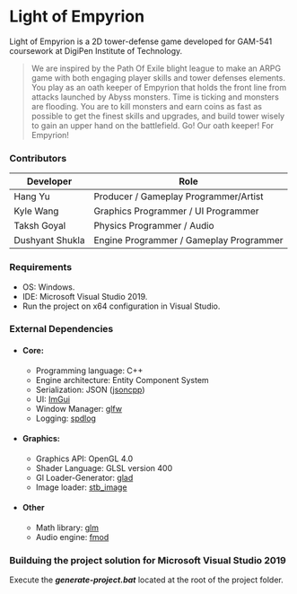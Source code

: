 # Light of Empyrion


Light of Empyrion is a 2D tower-defense game developed for GAM-541 coursework at DigiPen Institute of Technology.

> We are inspired by the Path Of Exile blight league to make an ARPG game with both engaging player skills and tower defenses elements. You play as an oath keeper of Empyrion that holds the front line from attacks launched by Abyss monsters. Time is ticking and monsters are flooding. You are to kill monsters and earn coins as fast as possible to get the finest skills and upgrades, and build tower wisely to gain an upper hand on the battlefield.
> Go! Our oath keeper! For Empyrion!

### Contributors
| Developer   | Role |
| ----------- | ----------- |
| Hang Yu | Producer / Gameplay Programmer/Artist     |
| Kyle Wang   | Graphics Programmer / UI Programmer   |
| Taksh Goyal | Physics Programmer / Audio     |
| Dushyant Shukla   | Engine Programmer / Gameplay Programmer   |

### Requirements
 - OS: Windows.
 - IDE: Microsoft Visual Studio 2019.
 - Run the project on x64 configuration in Visual Studio.

### External Dependencies
- #### Core:
  * Programming language: C++
  * Engine architecture: Entity Component System
  * Serialization: JSON ([jsoncpp](https://github.com/open-source-parsers/jsoncpp))
  * UI: [ImGui](https://github.com/ocornut/imgui)
  * Window Manager: [glfw](https://www.glfw.org/)
  * Logging: [spdlog](https://github.com/gabime/spdlog)
- #### Graphics:
  * Graphics API: OpenGL 4.0
  * Shader Language: GLSL version 400
  * Gl Loader-Generator: [glad](https://glad.dav1d.de/)
  * Image loader: [stb_image](https://github.com/nothings/stb)
- #### Other
  * Math library: [glm](https://glm.g-truc.net/)
  * Audio engine: [fmod](https://www.fmod.com/)

### Builduing the project solution for Microsoft Visual Studio 2019
Execute the ***generate-project.bat*** located at the root of the project folder.